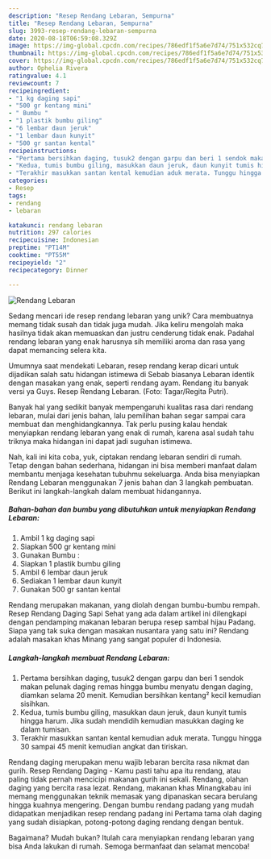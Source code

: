 ```yaml
---
description: "Resep Rendang Lebaran, Sempurna"
title: "Resep Rendang Lebaran, Sempurna"
slug: 3993-resep-rendang-lebaran-sempurna
date: 2020-08-18T06:59:08.329Z
image: https://img-global.cpcdn.com/recipes/786edf1f5a6e7d74/751x532cq70/rendang-lebaran-foto-resep-utama.jpg
thumbnail: https://img-global.cpcdn.com/recipes/786edf1f5a6e7d74/751x532cq70/rendang-lebaran-foto-resep-utama.jpg
cover: https://img-global.cpcdn.com/recipes/786edf1f5a6e7d74/751x532cq70/rendang-lebaran-foto-resep-utama.jpg
author: Ophelia Rivera
ratingvalue: 4.1
reviewcount: 7
recipeingredient:
- "1 kg daging sapi"
- "500 gr kentang mini"
- " Bumbu "
- "1 plastik bumbu giling"
- "6 lembar daun jeruk"
- "1 lembar daun kunyit"
- "500 gr santan kental"
recipeinstructions:
- "Pertama bersihkan daging, tusuk2 dengan garpu dan beri 1 sendok makan pelunak daging remas hingga bumbu menyatu dengan daging, diamkan selama 20 menit. Kemudian bersihkan kentang² kecil kemudian sisihkan."
- "Kedua, tumis bumbu giling, masukkan daun jeruk, daun kunyit tumis hingga harum. Jika sudah mendidih kemudian masukkan daging ke dalam tumisan."
- "Terakhir masukkan santan kental kemudian aduk merata. Tunggu hingga 30 sampai 45 menit kemudian angkat dan tiriskan."
categories:
- Resep
tags:
- rendang
- lebaran

katakunci: rendang lebaran 
nutrition: 297 calories
recipecuisine: Indonesian
preptime: "PT14M"
cooktime: "PT55M"
recipeyield: "2"
recipecategory: Dinner

---
```



![Rendang Lebaran](https://img-global.cpcdn.com/recipes/786edf1f5a6e7d74/751x532cq70/rendang-lebaran-foto-resep-utama.jpg)

Sedang mencari ide resep rendang lebaran yang unik? Cara membuatnya memang tidak susah dan tidak juga mudah. Jika keliru mengolah maka hasilnya tidak akan memuaskan dan justru cenderung tidak enak. Padahal rendang lebaran yang enak harusnya sih memiliki aroma dan rasa yang dapat memancing selera kita.

Umumnya saat mendekati Lebaran, resep rendang kerap dicari untuk dijadikan salah satu hidangan istimewa di Sebab biasanya Lebaran identik dengan masakan yang enak, seperti rendang ayam. Rendang itu banyak versi ya Guys. Resep Rendang Lebaran. (Foto: Tagar/Regita Putri).

Banyak hal yang sedikit banyak mempengaruhi kualitas rasa dari rendang lebaran, mulai dari jenis bahan, lalu pemilihan bahan segar sampai cara membuat dan menghidangkannya. Tak perlu pusing kalau hendak menyiapkan rendang lebaran yang enak di rumah, karena asal sudah tahu triknya maka hidangan ini dapat jadi suguhan istimewa.


Nah, kali ini kita coba, yuk, ciptakan rendang lebaran sendiri di rumah. Tetap dengan bahan sederhana, hidangan ini bisa memberi manfaat dalam membantu menjaga kesehatan tubuhmu sekeluarga. Anda bisa menyiapkan Rendang Lebaran menggunakan 7 jenis bahan dan 3 langkah pembuatan. Berikut ini langkah-langkah dalam membuat hidangannya.

<!--inarticleads1-->

##### Bahan-bahan dan bumbu yang dibutuhkan untuk menyiapkan Rendang Lebaran:

1. Ambil 1 kg daging sapi
1. Siapkan 500 gr kentang mini
1. Gunakan  Bumbu :
1. Siapkan 1 plastik bumbu giling
1. Ambil 6 lembar daun jeruk
1. Sediakan 1 lembar daun kunyit
1. Gunakan 500 gr santan kental


Rendang merupakan makanan, yang diolah dengan bumbu-bumbu rempah. Resep Rendang Daging Sapi Sehat yang ada dalam artikel ini dilengkapi dengan pendamping makanan lebaran berupa resep sambal hijau Padang. Siapa yang tak suka dengan masakan nusantara yang satu ini? Rendang adalah masakan khas Minang yang sangat populer di Indonesia. 

<!--inarticleads2-->

##### Langkah-langkah membuat Rendang Lebaran:

1. Pertama bersihkan daging, tusuk2 dengan garpu dan beri 1 sendok makan pelunak daging remas hingga bumbu menyatu dengan daging, diamkan selama 20 menit. Kemudian bersihkan kentang² kecil kemudian sisihkan.
1. Kedua, tumis bumbu giling, masukkan daun jeruk, daun kunyit tumis hingga harum. Jika sudah mendidih kemudian masukkan daging ke dalam tumisan.
1. Terakhir masukkan santan kental kemudian aduk merata. Tunggu hingga 30 sampai 45 menit kemudian angkat dan tiriskan.


Rendang daging merupakan menu wajib lebaran bercita rasa nikmat dan gurih. Resep Rendang Daging - Kamu pasti tahu apa itu rendang, atau paling tidak pernah mencicipi makanan gurih ini sekali. Rendang, olahan daging yang bercita rasa lezat. Rendang, makanan khas Minangkabau ini memang menggunakan teknik memasak yang dipanaskan secara berulang hingga kuahnya mengering. Dengan bumbu rendang padang yang mudah didapatkan menjadikan resep rendang padang ini Pertama tama olah daging yang sudah disiapkan, potong-potong daging rendang dengan bentuk. 

Bagaimana? Mudah bukan? Itulah cara menyiapkan rendang lebaran yang bisa Anda lakukan di rumah. Semoga bermanfaat dan selamat mencoba!
